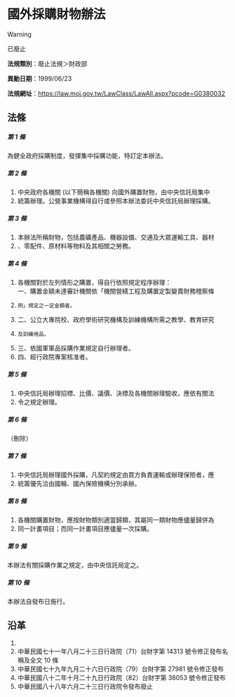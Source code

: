 # 國外採購財物辦法
> [!WARNING]
> 已廢止

**法規類別**：廢止法規＞財政部

**異動日期**：1999/06/23  

**法規網址**：https://law.moj.gov.tw/LawClass/LawAll.aspx?pcode=G0380032



## 法條
##### 第 1 條
為健全政府採購制度，發揮集中採購功能，特訂定本辦法。

##### 第 2 條
1. 中央政府各機關 (以下簡稱各機關) 向國外購置財物，由中央信託局集中
1. 統籌辦理。公營事業機構得自行或參照本辦法委託中央信託局辦理採購。

##### 第 3 條
1. 本辦法所稱財物，包括農礦產品、機器設備、交通及大眾運輸工具、器材
1. 、零配件、原材料等物料及其相關之勞務。

##### 第 4 條
1. 各機關對於左列情形之購置，得自行依照規定程序辦理：  
一、購置金額未達審計機關依「機關營繕工程及購置定製變賣財務稽察條
1.     例」規定之一定金額者。
1. 二、公立大專院校、政府學術研究機構及訓練機構所需之教學、教育研究
1.     及訓練用品。
1. 三、依國軍軍品採購作業規定自行辦理者。
1. 四、經行政院專案核准者。

##### 第 5 條
1. 中央信託局辦理招標、比價、議價、決標及各機關辦理驗收，應依有關法
1. 令之規定辦理。

##### 第 6 條
（刪除）

##### 第 7 條
1. 中央信託局辦理國外採購，凡契約規定由買方負責運輸或辦理保險者，應
1. 統籌優先洽由國輪、國內保險機構分別承辦。

##### 第 8 條
1. 各機關購置財物，應按財物類別適當歸類，其屬同一類財物應儘量歸併為
1. 同一計畫項目；而同一計畫項目應儘量一次採購。

##### 第 9 條
本辦法有關採購作業之規定，由中央信託局定之。

##### 第 10 條
本辦法自發布日施行。

## 沿革
1. 
1. 中華民國七十一年八月二十三日行政院（71）台財字第 14313  號令修正發布名稱及全文 10 條
1. 中華民國七十九年九月二十六日行政院（79）台財字第 27981  號令修正發布
1. 中華民國八十二年十月二十九日行政院（82）台財字第 38053  號令修正發布
1. 中華民國八十八年六月二十三日行政院令發布廢止

